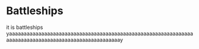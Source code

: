 # Battleships

it is battleships
yaaaaaaaaaaaaaaaaaaaaaaaaaaaaaaaaaaaaaaaaaaaaaaaaaaaaaaaaaaaaaaaaaaaaaaaaaaaaaaaaaaaaaaaaaaaaaaaaaaaaaay

